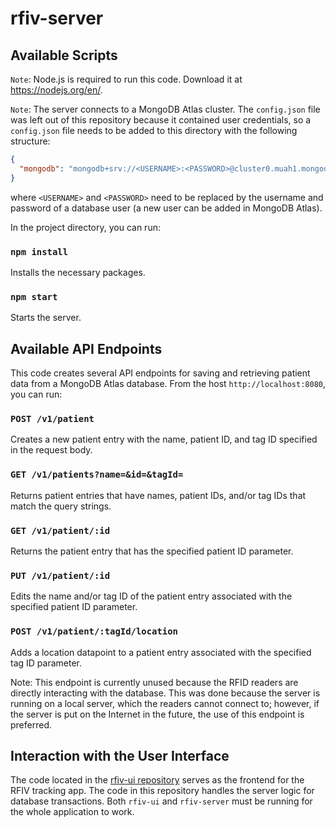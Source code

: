 # rfiv-server

## Available Scripts

`Note`: Node.js is required to run this code. Download it at https://nodejs.org/en/.

`Note`: The server connects to a MongoDB Atlas cluster. The `config.json` file was left out of this repository because it contained user credentials, so a `config.json` file needs to be added to this directory with the following structure:
```JSON
{
  "mongodb": "mongodb+srv://<USERNAME>:<PASSWORD>@cluster0.muah1.mongodb.net/rfivDB?retryWrites=true&w=majority"
}
```
where `<USERNAME>` and `<PASSWORD>` need to be replaced by the username and password of a database user (a new user can be added in MongoDB Atlas).

In the project directory, you can run:

### `npm install`

Installs the necessary packages.

### `npm start`

Starts the server.

## Available API Endpoints

This code creates several API endpoints for saving and retrieving patient data from a MongoDB Atlas database. From the host `http://localhost:8080`, you can run:

### `POST /v1/patient`

Creates a new patient entry with the name, patient ID, and tag ID specified in the request body.

### `GET /v1/patients?name=&id=&tagId=`

Returns patient entries that have names, patient IDs, and/or tag IDs that match the query strings.

### `GET /v1/patient/:id`

Returns the patient entry that has the specified patient ID parameter.

### `PUT /v1/patient/:id`

Edits the name and/or tag ID of the patient entry associated with the specified patient ID parameter.

### `POST /v1/patient/:tagId/location`

Adds a location datapoint to a patient entry associated with the specified tag ID parameter.

Note: This endpoint is currently unused because the RFID readers are directly interacting with the database. This was done because the server is running on a local server, which the readers cannot connect to; however, if the server is put on the Internet in the future, the use of this endpoint is preferred.

## Interaction with the User Interface

The code located in the [rfiv-ui repository](https://github.com/ManeuverOn/rfiv-ui) serves as the frontend for the RFIV tracking app. The code in this repository handles the server logic for database transactions. Both `rfiv-ui` and `rfiv-server` must be running for the whole application to work.